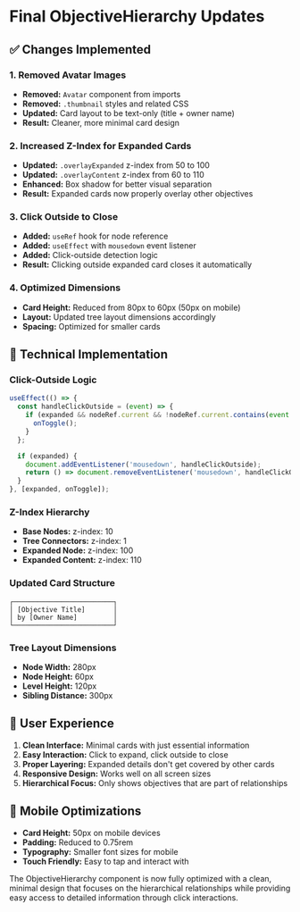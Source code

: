 # Final ObjectiveHierarchy Updates

## ✅ Changes Implemented

### 1. **Removed Avatar Images**
- **Removed:** `Avatar` component from imports
- **Removed:** `.thumbnail` styles and related CSS
- **Updated:** Card layout to be text-only (title + owner name)
- **Result:** Cleaner, more minimal card design

### 2. **Increased Z-Index for Expanded Cards**
- **Updated:** `.overlayExpanded` z-index from 50 to 100
- **Updated:** `.overlayContent` z-index from 60 to 110
- **Enhanced:** Box shadow for better visual separation
- **Result:** Expanded cards now properly overlay other objectives

### 3. **Click Outside to Close**
- **Added:** `useRef` hook for node reference
- **Added:** `useEffect` with `mousedown` event listener
- **Added:** Click-outside detection logic
- **Result:** Clicking outside expanded card closes it automatically

### 4. **Optimized Dimensions**
- **Card Height:** Reduced from 80px to 60px (50px on mobile)
- **Layout:** Updated tree layout dimensions accordingly
- **Spacing:** Optimized for smaller cards

## 🎯 Technical Implementation

### Click-Outside Logic
```javascript
useEffect(() => {
  const handleClickOutside = (event) => {
    if (expanded && nodeRef.current && !nodeRef.current.contains(event.target)) {
      onToggle();
    }
  };

  if (expanded) {
    document.addEventListener('mousedown', handleClickOutside);
    return () => document.removeEventListener('mousedown', handleClickOutside);
  }
}, [expanded, onToggle]);
```

### Z-Index Hierarchy
- **Base Nodes:** z-index: 10
- **Tree Connectors:** z-index: 1
- **Expanded Node:** z-index: 100
- **Expanded Content:** z-index: 110

### Updated Card Structure
```
┌─────────────────────────┐
│ [Objective Title]       │
│ by [Owner Name]         │
└─────────────────────────┘
```

### Tree Layout Dimensions
- **Node Width:** 280px
- **Node Height:** 60px
- **Level Height:** 120px
- **Sibling Distance:** 300px

## 🚀 User Experience

1. **Clean Interface:** Minimal cards with just essential information
2. **Easy Interaction:** Click to expand, click outside to close  
3. **Proper Layering:** Expanded details don't get covered by other cards
4. **Responsive Design:** Works well on all screen sizes
5. **Hierarchical Focus:** Only shows objectives that are part of relationships

## 📱 Mobile Optimizations

- **Card Height:** 50px on mobile devices
- **Padding:** Reduced to 0.75rem
- **Typography:** Smaller font sizes for mobile
- **Touch Friendly:** Easy to tap and interact with

The ObjectiveHierarchy component is now fully optimized with a clean, minimal design that focuses on the hierarchical relationships while providing easy access to detailed information through click interactions.